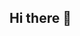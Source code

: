 ## Hi there 👋 <img src="https://github.com/user-attachments/assets/7d7afc40-6ecf-41c8-bbea-eee6bed0ca42" alt="Dark mode image"  width="100px" align="right" style="display: none;" onload="if (window.matchMedia && window.matchMedia('(prefers-color-scheme: dark)').matches) this.style.display='block';">

<!--
**Almarch/Almarch** is a ✨ _special_ ✨ repository because its `README.md` (this file) appears on your GitHub profile.

Here are some ideas to get you started:

- 🔭 I’m currently working on ...
- 🌱 I’m currently learning ...
- 👯 I’m looking to collaborate on ...
- 🤔 I’m looking for help with ...
- 💬 Ask me about ...
- 📫 How to reach me: ...
- 😄 Pronouns: ...
- ⚡ Fun fact: ...
-->
